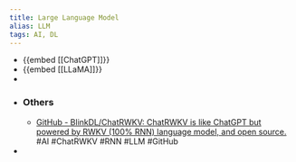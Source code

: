 ```yaml
---
title: Large Language Model
alias: LLM
tags: AI, DL
---
```


- {{embed [[ChatGPT]]}}
- {{embed [[LLaMA]]}}
-
- ### Others
	- [GitHub - BlinkDL/ChatRWKV: ChatRWKV is like ChatGPT but powered by RWKV (100% RNN) language model, and open source.](https://github.com/BlinkDL/ChatRWKV) #AI #ChatRWKV #RNN #LLM #GitHub
-
